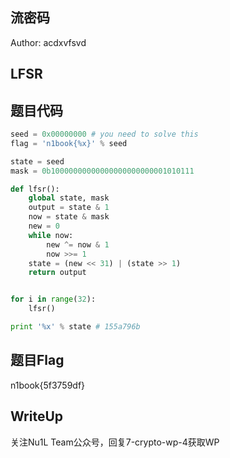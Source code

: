 ## 流密码
Author: acdxvfsvd

## LFSR
## 题目代码
```python
seed = 0x00000000 # you need to solve this
flag = 'n1book{%x}' % seed

state = seed
mask = 0b10000000000000000000000001010111

def lfsr():
    global state, mask
    output = state & 1
    now = state & mask
    new = 0
    while now:
        new ^= now & 1
        now >>= 1
    state = (new << 31) | (state >> 1)
    return output


for i in range(32):
    lfsr()

print '%x' % state # 155a796b
```
## 题目Flag
n1book{5f3759df}

## WriteUp
关注Nu1L Team公众号，回复7-crypto-wp-4获取WP